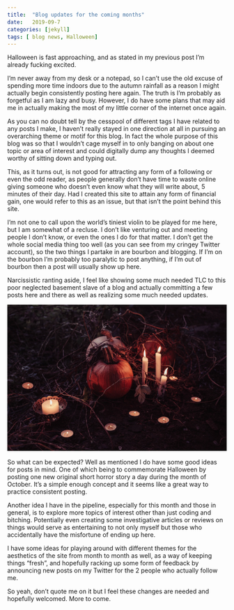 ```yaml
---
title:  "Blog updates for the coming months"
date:   2019-09-7
categories: [jekyll]
tags: [ blog news, Halloween]
---
```


Halloween is fast approaching, and as stated in my previous post I’m already fucking excited.


I’m never away from my desk or a notepad, so I can’t use the old excuse of spending more time indoors due to the autumn rainfall as a reason I might actually begin consistently posting here again. The truth is I’m probably as forgetful as I am lazy and busy. However, I do have some plans that may aid me in actually making the most of my little corner of the internet once again. 


As you can no doubt tell by the cesspool of different tags I have related to any posts I make, I haven’t really stayed in one direction at all in pursuing an overarching theme or motif for this blog. In fact the whole purpose of this blog was so that I wouldn’t cage myself in to only banging on about one topic or area of interest and could digitally dump any thoughts I deemed worthy of sitting down and typing out. 

This, as it turns out, is not good for attracting any form of a following or even the odd reader, as people generally don’t have time to waste online giving someone who doesn’t even know what they will write about, 5 minutes of their day. Had I created this site to attain any form of financial gain, one would refer to this as an issue, but that isn’t the point behind this site. 


I’m not one to call upon the world’s tiniest violin to be played for me here, but I am somewhat of a recluse. I don’t like venturing out and meeting people I don’t know, or even the ones I do for that matter. I don’t get the whole social media thing too well (as you can see from my cringey Twitter account), so the two things I partake in are bourbon and blogging. If I’m on the bourbon I’m probably too paralytic to post anything, if I’m out of bourbon then a post will usually show up here. 

Narcissistic ranting aside, I feel like showing some much needed TLC to this poor neglected basement slave of a blog and actually committing a few posts here and there as well as realizing some much needed updates. 

![spookiness](../assets/halloween.jpg)

So what can be expected? Well as mentioned I do have some good ideas for posts in mind. One of which being to commemorate Halloween by posting one new original short horror story a day during the month of October.  It’s a simple enough concept and it seems like a great way to practice consistent posting. 

Another idea I have in the pipeline, especially for this month and those in general, is to explore more topics of interest other than just coding and bitching. Potentially even creating some investigative articles or reviews on things would serve as entertaining to not only myself but those who accidentally have the misfortune of ending up here. 

I have some ideas for playing around with different themes for the aesthetics of the site from month to month as well, as a way of keeping things “fresh”, and hopefully racking up some form of feedback by announcing new posts on my Twitter for the 2 people who actually follow me. 


So yeah, don’t quote me on it but I feel these changes are needed and hopefully welcomed. More to come.   